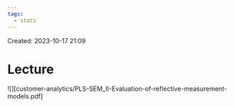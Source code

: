 ```yaml
---
tags:
  - stats
---
```

Created: 2023-10-17 21:09
# Lecture

![][customer-analytics/PLS-SEM_II-Evaluation-of-reflective-measurement-models.pdf]